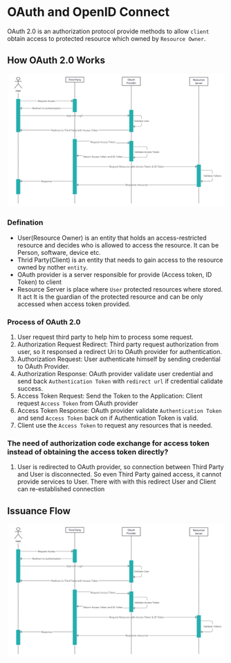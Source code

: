 # OAuth and OpenID Connect
OAuth 2.0 is an authorization protocol provide methods to allow `client` obtain access to protected resource which owned by `Resource Owner`.

## How OAuth 2.0 Works
![](https://github.com//CunjunYin/notes/blob/main/Protocols/OAuth2.0/Assets/OAuth.png?raw=true)

### Defination
* User(Resource Owner) is an entity that holds an access-restricted resource and decides who is allowed to access the resource. It can be Person, software, device etc.
* Thrid Party(Client) is an entity that needs to gain access to the resource owned by nother `entity`.
* OAuth provider is a server responsible for provide (Access token, ID Token) to client
* Resource Server is place where `User` protected resources where stored. It act It is the guardian of the protected resource and can be only accessed when  access token provided.

### Process of OAuth 2.0
1. User request third party to help him to process some request.
2. Authorization Request Redirect: Third party request authorization from user, so it responsed a redirect Uri to OAuth provider for authentication.
3. Authorization Request: User authenticate himself by sending credential to OAuth Provider.
4. Authorization Response: OAuth provider validate user credential and send back `Authentication Token` with `redirect url` if credential calidate success.
5. Access Token Request: Send the Token to the Application: Client request `Access Token` from OAuth provider
6. Access Token Response: OAuth provider validate `Authentication Token` and send `Access Token` back on if Authentication Token is valid.
7. Client use the `Access Token` to request any resources that is needed.

### The need of authorization code exchange for access token instead of obtaining the access token directly?
1. User is redirected to OAuth provider, so connection between Third Party and User is disconnected. So even Third Party gained access, it cannot provide services to User. There with with this redirect User and Client can re-established connection



##  Issuance Flow
![](https://github.com//CunjunYin/notes/blob/main/Protocols/OAuth2.0/Assets/OAuth.png?raw=true)

